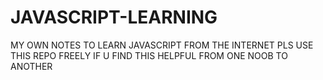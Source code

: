 # JAVASCRIPT-LEARNING
MY OWN NOTES TO LEARN JAVASCRIPT FROM THE INTERNET PLS USE THIS REPO FREELY IF U FIND THIS HELPFUL FROM ONE NOOB TO ANOTHER
